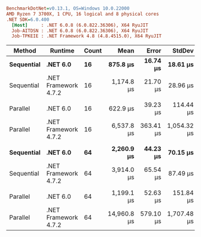 ``` ini

BenchmarkDotNet=v0.13.1, OS=Windows 10.0.22000
AMD Ryzen 7 3700X, 1 CPU, 16 logical and 8 physical cores
.NET SDK=6.0.400
  [Host]     : .NET 6.0.8 (6.0.822.36306), X64 RyuJIT
  Job-AITDSN : .NET 6.0.8 (6.0.822.36306), X64 RyuJIT
  Job-TPKEIE : .NET Framework 4.8 (4.8.4515.0), X64 RyuJIT


```
|     Method |              Runtime | Count |        Mean |     Error |      StdDev |         Ratio | RatioSD |   Gen 0 |   Gen 1 | Allocated |
|----------- |--------------------- |------ |------------:|----------:|------------:|--------------:|--------:|--------:|--------:|----------:|
| **Sequential** |             **.NET 6.0** |    **16** |    **875.8 μs** |  **16.74 μs** |    **18.61 μs** |  **1.34x faster** |   **0.03x** |  **1.9531** |       **-** |     **20 KB** |
| Sequential | .NET Framework 4.7.2 |    16 |  1,174.8 μs |  21.70 μs |    28.96 μs |      baseline |         | 19.5313 |  3.9063 |    123 KB |
|            |                      |       |             |           |             |               |         |         |         |           |
|   Parallel |             .NET 6.0 |    16 |    622.9 μs |  39.23 μs |   114.44 μs | 10.87x faster |   2.77x |  1.9531 |       - |     18 KB |
|   Parallel | .NET Framework 4.7.2 |    16 |  6,537.8 μs | 363.41 μs | 1,054.32 μs |      baseline |         | 15.6250 |  7.8125 |    116 KB |
|            |                      |       |             |           |             |               |         |         |         |           |
| **Sequential** |             **.NET 6.0** |    **64** |  **2,260.9 μs** |  **44.23 μs** |    **70.15 μs** |  **1.73x faster** |   **0.06x** |  **7.8125** |       **-** |     **80 KB** |
| Sequential | .NET Framework 4.7.2 |    64 |  3,914.0 μs |  65.54 μs |    87.49 μs |      baseline |         | 78.1250 | 15.6250 |    489 KB |
|            |                      |       |             |           |             |               |         |         |         |           |
|   Parallel |             .NET 6.0 |    64 |  1,199.1 μs |  52.63 μs |   151.84 μs | 12.64x faster |   1.96x |  7.8125 |       - |     69 KB |
|   Parallel | .NET Framework 4.7.2 |    64 | 14,960.8 μs | 579.10 μs | 1,707.48 μs |      baseline |         | 62.5000 | 15.6250 |    430 KB |
